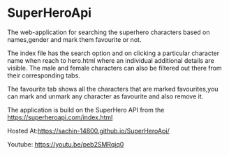 # SuperHeroApi

The web-application for searching the superhero characters based on names,gender and mark them favourite or not.

The index file has the search option and on clicking a particular character name when reach to hero.html where an individual additional details are visible. The male and female characters can also be filtered out there from their corresponding tabs.

The favourite tab shows all the characters that are marked favourites,you can mark and unmark any character as favourite and also remove it.

The application is build on the SuperHero API from the https://superheroapi.com/index.html

Hosted At:https://sachin-14800.github.io/SuperHeroApi/

Youtube: https://youtu.be/peb2SMRqiq0

